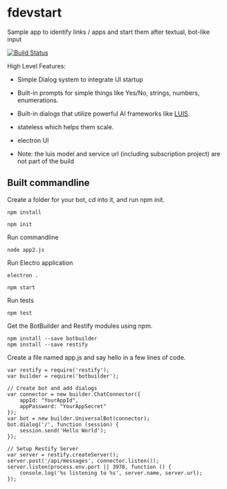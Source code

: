 # fdevstart

Sample app to identify links / apps and start them after textual, bot-like input

[![Build Status](https://travis-ci.org/jfseb/fdevstart.svg?branch=master)](https://travis-ci.org/jfseb/fdevstart)

High Level Features:

* Simple Dialog system to integrate UI startup
* Built-in prompts for simple things like Yes/No, strings, numbers, enumerations.
* Built-in dialogs that utilize powerful AI frameworks like [LUIS](http://luis.ai).
* stateless which helps them scale.
* electron UI

* Note: the luis model and service url (including subscription project) are not part of the build

## Built commandline
Create a folder for your bot, cd into it, and run npm init.

    npm install

    npm init

Run commandline

    node app2.js

Run Electro application

	electron .

    npm start

Run tests

	npm test

Get the BotBuilder and Restify modules using npm.

    npm install --save botbuilder
    npm install --save restify

Create a file named app.js and say hello in a few lines of code.

    var restify = require('restify');
    var builder = require('botbuilder');

    // Create bot and add dialogs
    var connector = new builder.ChatConnector({
        appId: "YourAppId",
        appPassword: "YourAppSecret"
    });
    var bot = new builder.UniversalBot(connector);
    bot.dialog('/', function (session) {
        session.send('Hello World');
    });

    // Setup Restify Server
    var server = restify.createServer();
    server.post('/api/messages', connector.listen());
    server.listen(process.env.port || 3978, function () {
        console.log('%s listening to %s', server.name, server.url);
    });
